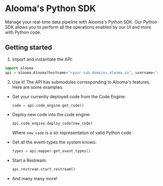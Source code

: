 # Alooma's Python SDK
Manage your real-time data pipeline with Alooma's Python SDK. Our Python SDK allows you to perform all the operations enabled by our UI and more with Python code.

## Getting started
1. Import and instantiate the API:

```Python
import alooma
api = alooma.Alooma(hostname="<your sub-domain>.alooma.io", username="<your username>", password="<your password>")
```

2. Use it! The API has submodules corresponding to Alooma's features.
 Here are some examples:
 - Get your currently deployed code from the Code Engine:
   ``` Python
   code = api.code_engine.get_code()
   ```
 - Deploy new code into the code engine:
   ``` Python
   api.code_engine.deploy_code(new_code)
   ```
   Where `new_code` is a str representation of valid Python code.

 - Get all the event-types the system knows:
   ``` Python
   types = api.mapper.get_event_types()
   ```
 - Start a Restream:
   ``` Python
   api.restream.start_restream()
   ```
 - And many many more!

